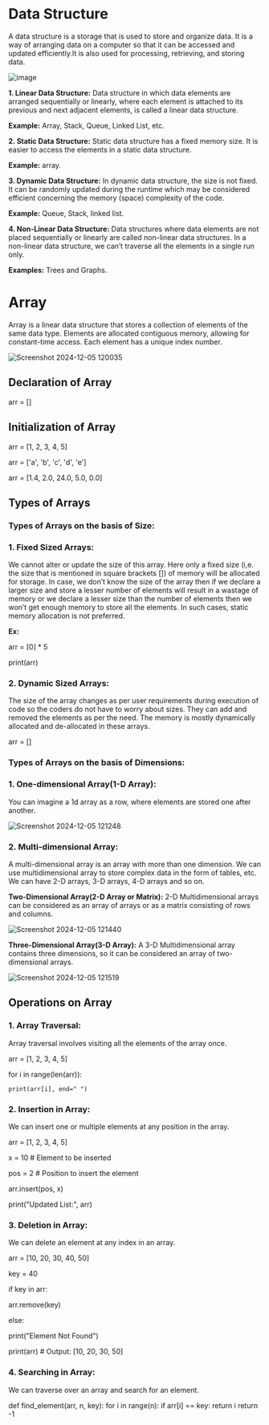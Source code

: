 # Data Structure
A data structure is a storage that is used to store and organize data. It is a way of arranging data on a computer so that it can be accessed and updated efficiently.It is also used for processing, retrieving, and storing data.

![image](https://github.com/user-attachments/assets/f4be384b-43b8-4557-adfc-c404cf619f93)

**1. Linear Data Structure:** Data structure in which data elements are arranged sequentially or linearly, where each element is attached to its previous and next adjacent elements, is called a linear data structure. 

**Example:** Array, Stack, Queue, Linked List, etc.

**2. Static Data Structure:** Static data structure has a fixed memory size. It is easier to access the elements in a static data structure. 

**Example:** array.

**3. Dynamic Data Structure:** In dynamic data structure, the size is not fixed. It can be randomly updated during the runtime which may be considered efficient concerning the memory (space) complexity of the code. 

**Example:** Queue, Stack, linked list.

**4. Non-Linear Data Structure:** Data structures where data elements are not placed sequentially or linearly are called non-linear data structures. In a non-linear data structure, we can’t traverse all the elements in a single run only. 

**Examples:** Trees and Graphs.

# Array
Array is a linear data structure that stores a collection of elements of the same data type. Elements are allocated contiguous memory, allowing for constant-time access. Each element has a unique index number.

![Screenshot 2024-12-05 120035](https://github.com/user-attachments/assets/373b251a-dd92-462d-94bd-79361fe1bc77)

## Declaration of Array
arr = []

## Initialization of Array
arr = [1, 2, 3, 4, 5]

arr = ['a', 'b', 'c', 'd', 'e']

arr = [1.4, 2.0, 24.0, 5.0, 0.0] 

## Types of Arrays
### Types of Arrays on the basis of Size:
### 1. Fixed Sized Arrays:

We cannot alter or update the size of this array. Here only a fixed size (i,e. the size that is mentioned in square brackets []) of memory will be allocated for storage. In case, we don’t know the size of the array then if we declare a larger size and store a lesser number of elements will result in a wastage of memory or we declare a lesser size than the number of elements then we won’t get enough memory to store all the elements. In such cases, static memory allocation is not preferred.

**Ex:** 

arr = [0] * 5

print(arr)

### 2. Dynamic Sized Arrays:

The size of the array changes as per user requirements during execution of code so the coders do not have to worry about sizes. They can add and removed the elements as per the need. The memory is mostly dynamically allocated and de-allocated in these arrays.

arr = []

### Types of Arrays on the basis of Dimensions:
### 1. One-dimensional Array(1-D Array):

You can imagine a 1d array as a row, where elements are stored one after another.

![Screenshot 2024-12-05 121248](https://github.com/user-attachments/assets/f55f3107-e231-49ff-9667-a953413dd269)

### 2. Multi-dimensional Array:

A multi-dimensional array is an array with more than one dimension. We can use multidimensional array to store complex data in the form of tables, etc. We can have 2-D arrays, 3-D arrays, 4-D arrays and so on.

**Two-Dimensional Array(2-D Array or Matrix):** 2-D Multidimensional arrays can be considered as an array of arrays or as a matrix consisting of rows and columns.

![Screenshot 2024-12-05 121440](https://github.com/user-attachments/assets/c41e7807-35b7-46fa-9205-51bf839a2604)

**Three-Dimensional Array(3-D Array):** A 3-D Multidimensional array contains three dimensions, so it can be considered an array of two-dimensional arrays.

![Screenshot 2024-12-05 121519](https://github.com/user-attachments/assets/a4dcfad6-fa67-49a8-a7a6-a933c2f64e46)

## Operations on Array
### 1. Array Traversal:
Array traversal involves visiting all the elements of the array once.

arr = [1, 2, 3, 4, 5]

for i in range(len(arr)):

    print(arr[i], end=" ")

### 2. Insertion in Array:
We can insert one or multiple elements at any position in the array.

arr = [1, 2, 3, 4, 5]

x = 10  # Element to be inserted

pos = 2  # Position to insert the element

arr.insert(pos, x)

print("Updated List:", arr)

### 3. Deletion in Array:
We can delete an element at any index in an array.

arr = [10, 20, 30, 40, 50]

key = 40

if key in arr:

   arr.remove(key)
   
else:

   print("Element Not Found")

print(arr)  # Output: [10, 20, 30, 50]

### 4. Searching in Array:
We can traverse over an array and search for an element.

def find_element(arr, n, key):
    for i in range(n):
        if arr[i] == key:
            return i
    return -1

